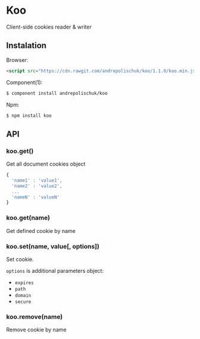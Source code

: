 # Koo

  Client-side cookies reader & writer

## Instalation

  Browser:

```html
<script src="https://cdn.rawgit.com/andrepolischuk/koo/1.1.0/koo.min.js"></script>
```

  Component(1):

```sh
$ component install andrepolischuk/koo
```

  Npm:

```sh
$ npm install koo
```

## API

### koo.get()

  Get all document cookies object

```js
{
  'name1' : 'value1',
  'name2' : 'value2',
  ...
  'nameN' : 'valueN'
}
```

### koo.get(name)

  Get defined cookie by name

### koo.set(name, value[, options])

  Set cookie.

  `options` is additional parameters object:

  * `expires`
  * `path`
  * `domain`
  * `secure`

### koo.remove(name)

  Remove cookie by name
